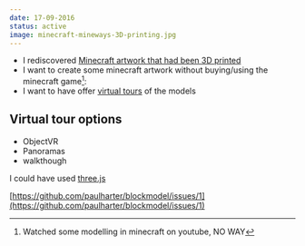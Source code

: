 ```yaml
---
date: 17-09-2016
status: active
image: minecraft-mineways-3D-printing.jpg
---
```

*  I rediscovered [Minecraft artwork that had been 3D printed](https://www.flickr.com/groups/mineways/pool/)
*  I want to create some minecraft artwork without buying/using the minecraft game[^1]:
*  I want to have offer [virtual tours](https://en.wikipedia.org/wiki/Virtual_tour) of the models

## Virtual tour options ##

* ObjectVR
* Panoramas
* walkthough

I could have used [three.js](http://www.threejs.org)

[https://github.com/paulharter/blockmodel/issues/1](https://github.com/paulharter/blockmodel/issues/1)


[^1]: Watched some modelling in minecraft on youtube, NO WAY

